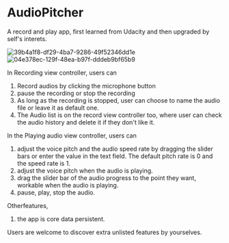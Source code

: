 # AudioPitcher
A record and play app, first learned from Udacity and then upgraded by self's interets.

![39b4a1f8-df29-4ba7-9286-49f52346dd1e](https://cloud.githubusercontent.com/assets/16344019/17908275/c8a75366-694d-11e6-94b6-703f27cb4936.png)
![04e378ec-129f-48ea-b97f-dddeb9bf65b9](https://cloud.githubusercontent.com/assets/16344019/17908276/ca0c01b6-694d-11e6-8807-742b9d3737df.png)


In Recording view controller, users can
 1. Record audios by clicking the microphone button
 2. pause the recording or stop the recording
 3. As long as the recording is stopped, user can choose to name the audio file or leave it as default one.
 4. The Audio list is on the record view controller too, where user can check the audio history and delete it if they don't like it.
 

In the Playing audio view controller, users can
 1. adjust the voice pitch and the audio speed rate by dragging the slider bars or enter the value in the text field. The default pitch rate is 0 and the speed rate is 1.
 2. adjust the voice pitch when the audio is playing.
 3. drag the slider bar of the audio progress to the point they want, workable when the audio is playing.
 4. pause, play, stop the audio.


Otherfeatures,
 1. the app is core data persistent.

Users are welcome to discover extra unlisted features by yourselves.
